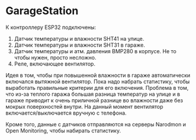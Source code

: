 # GarageStation
К контроллеру ESP32 подключены:
1. Датчик температуры и влажности SHT41 на улице.
2. Датчик температуры и влажности SHT31 в гараже.
3. Датчик температуры и атм. давления BMP280 в корпусе. Не то чтобы нужен, просто несложно.
4. Реле, включающее вентилятор.
   
Идея в том, чтобы при повышенной влажности в гараже автоматически включался вытяжной вентилятор.
Пока надо набрать статистику, чтобы выработать правильные критерии для его включения.
Проблема в том, что из-за теплого гаража большая разница температур на улице и в гараже приводит
к очень приличной разнице во влажности даже без мокрых поверхностей внутри.
На данный момент вентилятор включается/выключается вручную с телефона.

Кроме того, данные с датчиков отправляются на серверы Narodmon и Open Monitoring,
чтобы набирать статистику.

